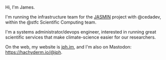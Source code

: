 Hi, I'm James.

I'm running the infrastructure team for the <a
href='https://jasmin.ac.uk/'>JASMIN</a> project with @cedadev, within the @stfc
Scientific Computing team.

I'm a systems administrator/devops engineer, interested in running great
scientific services that make climate-science easier for our researchers.

On the web, my website is <a href='https://jph.im'>jph.im</a>, and I'm also on Mastodon: <A href='nofollow; me'>https://hachyderm.io/@jph</a>.
